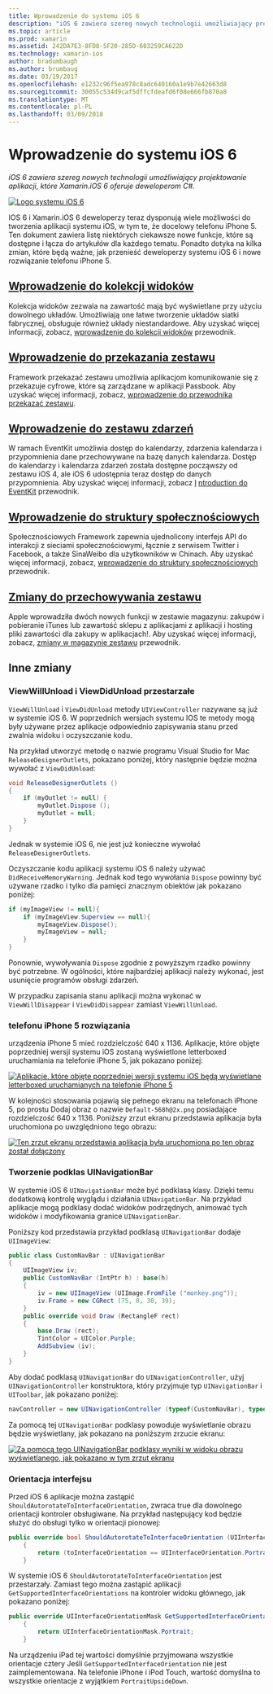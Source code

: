 ```yaml
---
title: Wprowadzenie do systemu iOS 6
description: "iOS 6 zawiera szereg nowych technologii umożliwiający projektowanie aplikacji, które Xamarin.iOS 6 oferuje deweloperom C#."
ms.topic: article
ms.prod: xamarin
ms.assetid: 242DA7E3-8FD8-5F20-285D-603259CA622D
ms.technology: xamarin-ios
author: bradumbaugh
ms.author: brumbaug
ms.date: 03/19/2017
ms.openlocfilehash: e1232c96f5ea978c8adc640160a1e9b7e42663d8
ms.sourcegitcommit: 30055c534d9caf5dffcfdeafd6f08e666fb870a8
ms.translationtype: MT
ms.contentlocale: pl-PL
ms.lasthandoff: 03/09/2018
---
```

# <a name="introduction-to-ios-6"></a>Wprowadzenie do systemu iOS 6

_iOS 6 zawiera szereg nowych technologii umożliwiający projektowanie aplikacji, które Xamarin.iOS 6 oferuje deweloperom C#._

[ ![](images/ios6-large.jpg "Logo systemu iOS 6")](images/ios6-large.jpg#lightbox)

IOS 6 i Xamarin.iOS 6 deweloperzy teraz dysponują wiele możliwości do tworzenia aplikacji systemu iOS, w tym te, że docelowy telefonu iPhone 5.
Ten dokument zawiera listę niektórych ciekawsze nowe funkcje, które są dostępne i łącza do artykułów dla każdego tematu. Ponadto dotyka na kilka zmian, które będą ważne, jak przenieść deweloperzy systemu iOS 6 i nowe rozwiązanie telefonu iPhone 5.


## <a name="introduction-to-collection-viewsiosuser-interfacecontrolsuicollectionviewmd"></a>[Wprowadzenie do kolekcji widoków](~/ios/user-interface/controls/uicollectionview.md)

Kolekcja widoków zezwala na zawartość mają być wyświetlane przy użyciu dowolnego układów. Umożliwiają one łatwe tworzenie układów siatki fabrycznej, obsługuje również układy niestandardowe. Aby uzyskać więcej informacji, zobacz, [wprowadzenie do kolekcji widoków](~/ios/user-interface/controls/uicollectionview.md) [ ](~/ios/user-interface/controls/uicollectionview.md)przewodnik.


## <a name="introduction-to-pass-kitiosplatformpasskitmd"></a>[Wprowadzenie do przekazania zestawu](~/ios/platform/passkit.md)

Framework przekazać zestawu umożliwia aplikacjom komunikowanie się z przekazuje cyfrowe, które są zarządzane w aplikacji Passbook. Aby uzyskać więcej informacji, zobacz, [wprowadzenie do przewodnika przekazać zestawu](~/ios/platform/passkit.md).


##  <a name="introduction-to-event-kitiosplatformeventkitmd"></a>[Wprowadzenie do zestawu zdarzeń](~/ios/platform/eventkit.md)

W ramach EventKit umożliwia dostęp do kalendarzy, zdarzenia kalendarza i przypomnienia dane przechowywane na bazę danych kalendarza. Dostęp do kalendarzy i kalendarza zdarzeń została dostępne począwszy od zestawu iOS 4, ale iOS 6 udostępnia teraz dostęp do danych przypomnienia. Aby uzyskać więcej informacji, zobacz [I](~/ios/platform/eventkit.md) [ntroduction do EventKit](~/ios/platform/eventkit.md) przewodnik.


##  <a name="introduction-to-the-social-frameworkiosplatformsocial-frameworkmd"></a>[Wprowadzenie do struktury społecznościowych](~/ios/platform/social-framework.md)

Społecznościowych Framework zapewnia ujednolicony interfejs API do interakcji z sieciami społecznościowymi, łącznie z serwisem Twitter i Facebook, a także SinaWeibo dla użytkowników w Chinach. Aby uzyskać więcej informacji, zobacz, [wprowadzenie do struktury społecznościowych](~/ios/platform/social-framework.md) przewodnik.


##  <a name="changes-to-store-kitchanges-to-storekitmd"></a>[Zmiany do przechowywania zestawu](changes-to-storekit.md)

Apple wprowadziła dwóch nowych funkcji w zestawie magazynu: zakupów i pobieranie iTunes lub zawartość sklepu z aplikacjami z aplikacji i hosting pliki zawartości dla zakupy w aplikacjach!. Aby uzyskać więcej informacji, zobacz, [zmiany w magazynie zestawu](changes-to-storekit.md) przewodnik.


## <a name="other-changes"></a>Inne zmiany


### <a name="viewwillunload-and-viewdidunload-deprecated"></a>ViewWillUnload i ViewDidUnload przestarzałe

`ViewWillUnload` i `ViewDidUnload` metody `UIViewController` nazywane są już w systemie iOS 6. W poprzednich wersjach systemu IOS te metody mogą były używane przez aplikacje odpowiednio zapisywania stanu przed zwalnia widoku i oczyszczanie kodu.

Na przykład utworzyć metodę o nazwie programu Visual Studio for Mac `ReleaseDesignerOutlets`, pokazano poniżej, który następnie będzie można wywołać z `ViewDidUnload`:

```csharp
void ReleaseDesignerOutlets ()
{
    if (myOutlet != null) {
        myOutlet.Dispose ();
        myOutlet = null;
    }
}
```

Jednak w systemie iOS 6, nie jest już konieczne wywołać `ReleaseDesignerOutlets`.   
   
   
   
Oczyszczanie kodu aplikacji systemu iOS 6 należy używać `DidReceiveMemoryWarning`. Jednak kod tego wywołania `Dispose` powinny być używane rzadko i tylko dla pamięci znacznym obiektów jak pokazano poniżej:

```csharp
if (myImageView != null){
    if (myImageView.Superview == null){
        myImageView.Dispose();
        myImageView = null;
    }
}
```

Ponownie, wywoływania `Dispose` zgodnie z powyższym rzadko powinny być potrzebne. W ogólności, które najbardziej aplikacji należy wykonać, jest usunięcie programów obsługi zdarzeń.

W przypadku zapisania stanu aplikacji można wykonać w `ViewWillDisappear` i `ViewDidDisappear` zamiast `ViewWillUnload`.


### <a name="iphone-5-resolution"></a>telefonu iPhone 5 rozwiązania

urządzenia iPhone 5 mieć rozdzielczość 640 x 1136. Aplikacje, które objęte poprzedniej wersji systemu iOS zostaną wyświetlone letterboxed uruchamiania na telefonie iPhone 5, jak pokazano poniżej:

 [![](images/01-letterboxed.png "Aplikacje, które objęte poprzedniej wersji systemu iOS będą wyświetlane letterboxed uruchamianych na telefonie iPhone 5")](images/01-letterboxed.png#lightbox)

W kolejności stosowania pojawią się pełnego ekranu na telefonach iPhone 5, po prostu Dodaj obraz o nazwie `Default-568h@2x.png` posiadające rozdzielczość 640 x 1136. Poniższy zrzut ekranu przedstawia aplikacja była uruchomiona po uwzględniono tego obrazu:

 [![](images/02-fullscreen.png "Ten zrzut ekranu przedstawia aplikacja była uruchomiona po ten obraz został dołączony")](images/02-fullscreen.png#lightbox)

### <a name="subclassing-uinavigationbar"></a>Tworzenie podklas UINavigationBar

W systemie iOS 6 `UINavigationBar` może być podklasą klasy. Dzięki temu dodatkową kontrolę wyglądu i działania `UINavigationBar`. Na przykład aplikacje mogą podklasy dodać widoków podrzędnych, animować tych widoków i modyfikowania granice `UINavigationBar`.

Poniższy kod przedstawia przykład podklasą `UINavigationBar` dodaje `UIImageView`:

```csharp
public class CustomNavBar : UINavigationBar
{
    UIImageView iv;
    public CustomNavBar (IntPtr h) : base(h)
    {
        iv = new UIImageView (UIImage.FromFile ("monkey.png"));
        iv.Frame = new CGRect (75, 0, 30, 39);
    }
    public override void Draw (RectangleF rect)
    {
        base.Draw (rect);
        TintColor = UIColor.Purple;
        AddSubview (iv);
    }
}
```

Aby dodać podklasą `UINavigationBar` do `UINavigationController`, użyj `UINavigationController` konstruktora, który przyjmuje typ `UINavigationBar` i `UIToolbar`, jak pokazano poniżej:

```csharp
navController = new UINavigationController (typeof(CustomNavBar), typeof(UIToolbar));
```

Za pomocą tej `UINavigationBar` podklasy powoduje wyświetlanie obrazu będzie wyświetlany, jak pokazano na poniższym zrzucie ekranu:

 [![](images/03-navbar.png "Za pomocą tego UINavigationBar podklasy wyniki w widoku obrazu wyświetlanego, jak pokazano w tym zrzut ekranu")](images/03-navbar.png#lightbox)

### <a name="interface-orientation"></a>Orientacja interfejsu

Przed iOS 6 aplikacje można zastąpić `ShouldAutorotateToInterfaceOrientation`, zwraca true dla dowolnego orientacji kontroler obsługiwane. Na przykład następujący kod będzie służyć do obsługi tylko w orientacji pionowej:

```csharp
public override bool ShouldAutorotateToInterfaceOrientation (UIInterfaceOrientation toInterfaceOrientation)
    {
        return (toInterfaceOrientation == UIInterfaceOrientation.Portrait);
    }
```

W systemie iOS 6 `ShouldAutorotateToInterfaceOrientation` jest przestarzały.
Zamiast tego można zastąpić aplikacji `GetSupportedInterfaceOrientations` na kontroler widoku głównego, jak pokazano poniżej:

```csharp
public override UIInterfaceOrientationMask GetSupportedInterfaceOrientations ()
    {
        return UIInterfaceOrientationMask.Portrait;
    }
```

Na urządzeniu iPad tej wartości domyślnie przyjmowana wszystkie orientacje cztery Jeśli `GetSupportedInterfaceOrientation` nie jest zaimplementowana. Na telefonie iPhone i iPod Touch, wartość domyślna to wszystkie orientacje z wyjątkiem `PortraitUpsideDown`.
